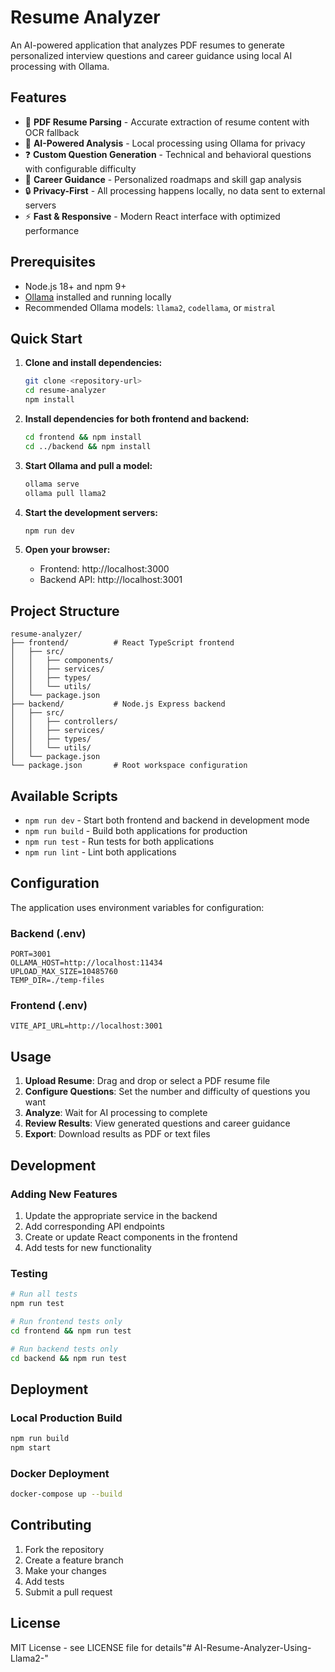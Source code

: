 # Resume Analyzer

An AI-powered application that analyzes PDF resumes to generate personalized interview questions and career guidance using local AI processing with Ollama.

## Features

- 📄 **PDF Resume Parsing** - Accurate extraction of resume content with OCR fallback
- 🤖 **AI-Powered Analysis** - Local processing using Ollama for privacy
- ❓ **Custom Question Generation** - Technical and behavioral questions with configurable difficulty
- 🎯 **Career Guidance** - Personalized roadmaps and skill gap analysis
- 🔒 **Privacy-First** - All processing happens locally, no data sent to external servers
- ⚡ **Fast & Responsive** - Modern React interface with optimized performance

## Prerequisites

- Node.js 18+ and npm 9+
- [Ollama](https://ollama.ai/) installed and running locally
- Recommended Ollama models: `llama2`, `codellama`, or `mistral`

## Quick Start

1. **Clone and install dependencies:**
   ```bash
   git clone <repository-url>
   cd resume-analyzer
   npm install
   ```

2. **Install dependencies for both frontend and backend:**
   ```bash
   cd frontend && npm install
   cd ../backend && npm install
   ```

3. **Start Ollama and pull a model:**
   ```bash
   ollama serve
   ollama pull llama2
   ```

4. **Start the development servers:**
   ```bash
   npm run dev
   ```

5. **Open your browser:**
   - Frontend: http://localhost:3000
   - Backend API: http://localhost:3001

## Project Structure

```
resume-analyzer/
├── frontend/          # React TypeScript frontend
│   ├── src/
│   │   ├── components/
│   │   ├── services/
│   │   ├── types/
│   │   └── utils/
│   └── package.json
├── backend/           # Node.js Express backend
│   ├── src/
│   │   ├── controllers/
│   │   ├── services/
│   │   ├── types/
│   │   └── utils/
│   └── package.json
└── package.json       # Root workspace configuration
```

## Available Scripts

- `npm run dev` - Start both frontend and backend in development mode
- `npm run build` - Build both applications for production
- `npm run test` - Run tests for both applications
- `npm run lint` - Lint both applications

## Configuration

The application uses environment variables for configuration:

### Backend (.env)
```
PORT=3001
OLLAMA_HOST=http://localhost:11434
UPLOAD_MAX_SIZE=10485760
TEMP_DIR=./temp-files
```

### Frontend (.env)
```
VITE_API_URL=http://localhost:3001
```

## Usage

1. **Upload Resume**: Drag and drop or select a PDF resume file
2. **Configure Questions**: Set the number and difficulty of questions you want
3. **Analyze**: Wait for AI processing to complete
4. **Review Results**: View generated questions and career guidance
5. **Export**: Download results as PDF or text files

## Development

### Adding New Features

1. Update the appropriate service in the backend
2. Add corresponding API endpoints
3. Create or update React components in the frontend
4. Add tests for new functionality

### Testing

```bash
# Run all tests
npm run test

# Run frontend tests only
cd frontend && npm run test

# Run backend tests only
cd backend && npm run test
```

## Deployment

### Local Production Build

```bash
npm run build
npm start
```

### Docker Deployment

```bash
docker-compose up --build
```

## Contributing

1. Fork the repository
2. Create a feature branch
3. Make your changes
4. Add tests
5. Submit a pull request

## License

MIT License - see LICENSE file for details"# AI-Resume-Analyzer-Using-Llama2-" 
